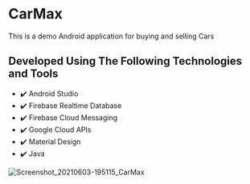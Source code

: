 # CarMax
This is a demo Android application for buying and selling Cars


## Developed Using The Following Technologies and Tools
- :heavy_check_mark: Android Studio
- :heavy_check_mark: Firebase Realtime Database
- :heavy_check_mark: Firebase Cloud Messaging
- :heavy_check_mark: Google Cloud APIs
- :heavy_check_mark: Material Design
- :heavy_check_mark: Java







![Screenshot_20210603-195115_CarMax](https://user-images.githubusercontent.com/47055312/124452803-676a1780-dd8f-11eb-872d-1d660b75d862.jpg)


